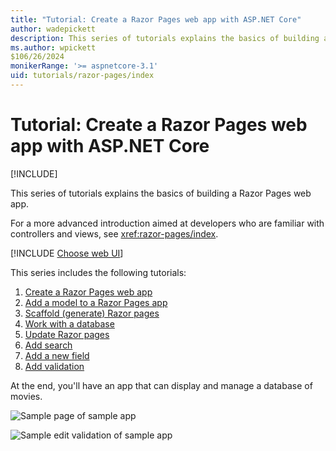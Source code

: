 ```yaml
---
title: "Tutorial: Create a Razor Pages web app with ASP.NET Core"
author: wadepickett
description: This series of tutorials explains the basics of building a Razor Pages web app. 
ms.author: wpickett
$106/26/2024
monikerRange: '>= aspnetcore-3.1'
uid: tutorials/razor-pages/index
---
```

# Tutorial: Create a Razor Pages web app with ASP.NET Core

[!INCLUDE[](~/includes/not-latest-version.md)]

This series of tutorials explains the basics of building a Razor Pages web app.

For a more advanced introduction aimed at developers who are familiar with controllers and views, see <xref:razor-pages/index>.

[!INCLUDE [Choose web UI](~/includes/choose-ui-link.md)]

This series includes the following tutorials:

1. [Create a Razor Pages web app](xref:tutorials/razor-pages/razor-pages-start)
1. [Add a model to a Razor Pages app](xref:tutorials/razor-pages/model)
1. [Scaffold (generate) Razor pages](xref:tutorials/razor-pages/page)
1. [Work with a database](xref:tutorials/razor-pages/sql)
1. [Update Razor pages](xref:tutorials/razor-pages/da1)
1. [Add search](xref:tutorials/razor-pages/search)
1. [Add a new field](xref:tutorials/razor-pages/new-field)
1. [Add validation](xref:tutorials/razor-pages/validation)

At the end, you'll have an app that can display and manage a database of movies.

![Sample page of sample app](~/tutorials/razor-pages/index/_static/sample-page.png)

![Sample edit validation of sample app](~/tutorials/razor-pages/index/_static/sample-page-validation.png)
